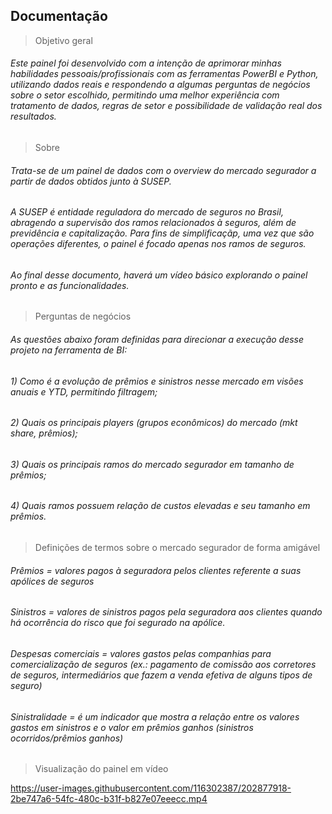 ## Documentação

> Objetivo geral

###### Este painel foi desenvolvido com a intenção de aprimorar minhas habilidades pessoais/profissionais com as ferramentas PowerBI e Python, utilizando dados reais e respondendo a algumas perguntas de negócios sobre o setor escolhido, permitindo uma melhor experiência com tratamento de dados, regras de setor e possibilidade de validação real dos resultados.

> Sobre

###### Trata-se de um painel de dados com o overview do mercado segurador a partir de dados obtidos junto à SUSEP.
###### A SUSEP é entidade reguladora do mercado de seguros no Brasil, abragendo a supervisão dos ramos relacionados à seguros, além de previdência e capitalização. Para fins de simplificaçãp, uma vez que são operações diferentes, o painel é focado apenas nos ramos de seguros.
###### Ao final desse documento, haverá um vídeo básico explorando o painel pronto e as funcionalidades.

> Perguntas de negócios

###### As questões abaixo foram definidas para direcionar a execução desse projeto na ferramenta de BI:
###### 1) Como é a evolução de prêmios e sinistros nesse mercado em visões anuais e YTD, permitindo filtragem;
###### 2) Quais os principais players (grupos econômicos) do mercado (mkt share, prêmios);
###### 3) Quais os principais ramos do mercado segurador em tamanho de prêmios;
###### 4) Quais ramos possuem relação de custos elevadas e seu tamanho em prêmios.

> Definições de termos sobre o mercado segurador de forma amigável

###### Prêmios = valores pagos à seguradora pelos clientes referente a suas apólices de seguros
###### Sinistros = valores de sinistros pagos pela seguradora aos clientes quando há ocorrência do risco que foi segurado na apólice.
###### Despesas comerciais = valores gastos pelas companhias para comercialização de seguros (ex.: pagamento de comissão aos corretores de seguros, intermediários que fazem a venda efetiva de alguns tipos de seguro)
###### Sinistralidade = é um indicador que mostra a relação entre os valores gastos em sinistros e o valor em prêmios ganhos (sinistros ocorridos/prêmios ganhos)


> Visualização do painel em vídeo

https://user-images.githubusercontent.com/116302387/202877918-2be747a6-54fc-480c-b31f-b827e07eeecc.mp4



